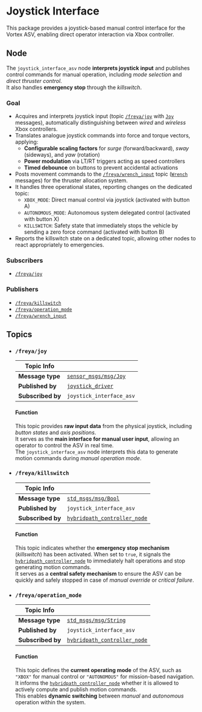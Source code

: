 # Joystick Interface

This package provides a joystick-based manual control interface for the Vortex ASV, enabling direct operator interaction via Xbox controller.

## Node

The `joystick_interface_asv` node **interprets joystick input** and publishes control commands for manual operation, including *mode selection* and *direct thruster control*.  
It also handles **emergency stop** through the *killswitch*.

### Goal

- Acquires and interprets joystick input (topic [`/freya/joy`](#freyajoy) with [`Joy`](https://docs.ros.org/en/api/sensor_msgs/html/msg/Joy.html) messages), automatically distinguishing between *wired* and *wireless* Xbox controllers.
- Translates analogue joystick commands into force and torque vectors, applying:
    - **Configurable scaling factors** for *surge* (forward/backward), *sway* (sideways), and *yaw* (rotation)
    - **Power modulation** via LT/RT triggers acting as speed controllers
    - **Timed debounce** on buttons to prevent accidental activations
- Posts movement commands to the [`/freya/wrench_input`](../../control/hybridpath_controller/README.md#freyawrench_input) topic ([`Wrench`](https://docs.ros2.org/foxy/api/geometry_msgs/msg/Wrench.html) messages) for the thruster allocation system.
- It handles three operational states, reporting changes on the dedicated topic:
    - `XBOX_MODE`: Direct manual control via joystick (activated with button A)
    - `AUTONOMOUS_MODE`: Autonomous system delegated control (activated with button X)
    - `KILLSWITCH`: Safety state that immediately stops the vehicle by sending a zero force command (activated with button B)
- Reports the killswitch state on a dedicated topic, allowing other nodes to react appropriately to emergencies.

### Subscribers

- [`/freya/joy`](#freyajoy)

### Publishers

- [`/freya/killswitch`](#freyakillswitch)
- [`/freya/operation_mode`](#freyaoperation_mode)
- [`/freya/wrench_input`](../../control/hybridpath_controller/README.md#freyawrench_input)

## Topics

- ### `/freya/joy`
  
  |  Topic Info       |                                |
  |-------------------|--------------------------------|
  | **Message type**  | [`sensor_msgs/msg/Joy`](https://docs.ros2.org/foxy/api/sensor_msgs/msg/Joy.html) |
  | **Published by**  | [`joystick_driver`](...) |
  | **Subscribed by** | `joystick_interface_asv` |
  
  #### Function
  
  This topic provides **raw input data** from the physical joystick, including *button states* and *axis positions*.  
  It serves as the **main interface for manual user input**, allowing an operator to control the ASV in real time.  
  The `joystick_interface_asv` node interprets this data to generate motion commands during *manual operation mode*.

- ### `/freya/killswitch`
  
  | Topic Info        |                                |
  |-------------------|--------------------------------|
  | **Message type**  | [`std_msgs/msg/Bool`](https://docs.ros2.org/foxy/api/std_msgs/msg/Bool.html) |
  | **Published by**  | `joystick_interface_asv` |
  | **Subscribed by** | [`hybridpath_controller_node`](../../control/hybridpath_controller/README.md#node) |
  
  #### Function
  
  This topic indicates whether the **emergency stop mechanism** (*killswitch*) has been activated.
  When set to `true`, it signals the [`hybridpath_controller_node`](../../control/hybridpath_controller/README.md#node) to immediately halt operations and stop generating motion commands.  
  It serves as a **central safety mechanism** to ensure the ASV can be quickly and safely stopped in case of *manual override* or *critical failure*.

- ### `/freya/operation_mode`
  
  | Topic Info         |                                  |
  |--------------------|----------------------------------|
  | **Message type**   | [`std_msgs/msg/String`](https://docs.ros2.org/foxy/api/std_msgs/msg/String.html) |
  | **Published by**   | `joystick_interface_asv` |
  | **Subscribed by**  | [`hybridpath_controller_node`](../../control/hybridpath_controller/README.md#node) |
  
  #### Function
  
  This topic defines the **current operating mode** of the ASV, such as `"XBOX"` for manual control or `"AUTONOMOUS"` for mission-based navigation.  
  It informs the [`hybridpath_controller_node`](../../control/hybridpath_controller/README.md#node) whether it is allowed to actively compute and publish motion commands.  
  This enables **dynamic switching** between *manual* and *autonomous* operation within the system.
